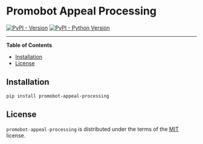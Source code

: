 # Promobot Appeal Processing

[![PyPI - Version](https://img.shields.io/pypi/v/promobot-appeal-processing.svg)](https://pypi.org/project/promobot-appeal-processing)
[![PyPI - Python Version](https://img.shields.io/pypi/pyversions/promobot-appeal-processing.svg)](https://pypi.org/project/promobot-appeal-processing)

-----

**Table of Contents**

- [Installation](#installation)
- [License](#license)

## Installation

```console
pip install promobot-appeal-processing
```

## License

`promobot-appeal-processing` is distributed under the terms of the [MIT](https://spdx.org/licenses/MIT.html) license.
